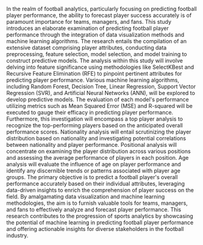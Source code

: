 In the realm of football analytics, particularly focusing
on predicting football player performance, the ability to forecast
player success accurately is of paramount importance for teams,
managers, and fans. This study introduces an elaborate examination
of predicting football player performance through the integration of
data visualization methods and machine learning algorithms. The
research entails the compilation of an extensive dataset comprising
player attributes, conducting data preprocessing, feature selection,
model selection, and model training to construct predictive models.
The analysis within this study will involve delving into feature
significance using methodologies like SelectKBest and Recursive
Feature Elimination (RFE) to pinpoint pertinent attributes for
predicting player performance. Various machine learning
algorithms, including Random Forest, Decision Tree, Linear
Regression, Support Vector Regression (SVR), and Artificial Neural
Networks (ANN), will be explored to develop predictive models. The
evaluation of each model's performance utilizing metrics such as
Mean Squared Error (MSE) and R-squared will be executed to
gauge their efficacy in predicting player performance.
Furthermore, this investigation will encompass a top player
analysis to recognize the top-performing players based on the
anticipated overall performance scores. Nationality analysis will
entail scrutinizing the player distribution based on nationality and
investigating potential correlations between nationality and player
performance. Positional analysis will concentrate on examining the
player distribution across various positions and assessing the
average performance of players in each position. Age analysis will
evaluate the influence of age on player performance and identify any
discernible trends or patterns associated with player age groups.
The primary objective is to predict a football player's overall
performance accurately based on their individual attributes,
leveraging data-driven insights to enrich the comprehension of
player success on the field. By amalgamating data visualization and
machine learning methodologies, the aim is to furnish valuable tools
for teams, managers, and fans to effectively analyze and forecast
player performance. This research contributes to the progression of
sports analytics by showcasing the potential of machine learning in
predicting football player performance and offering actionable
insights for diverse stakeholders in the football industry.
